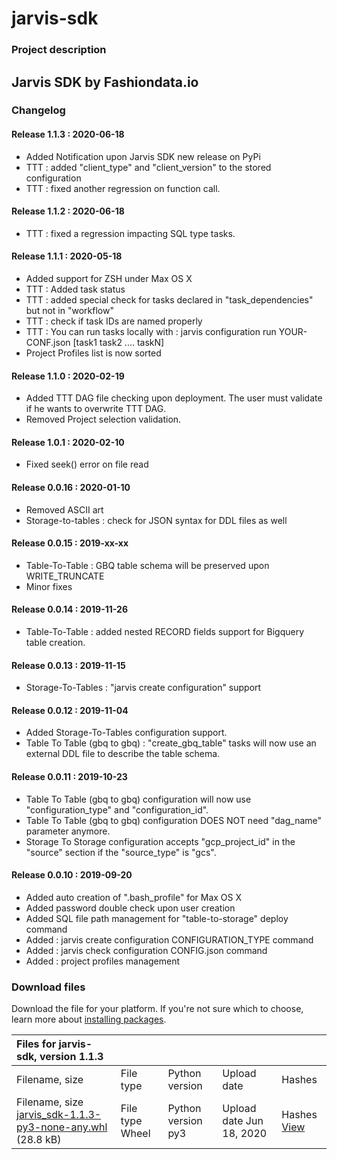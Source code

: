 # jarvis-sdk

### Project description

## Jarvis SDK by Fashiondata.io

### Changelog

#### Release 1.1.3 : 2020-06-18

* Added Notification upon Jarvis SDK new release on PyPi
* TTT : added "client\_type" and "client\_version" to the stored configuration
* TTT : fixed another regression on function call.

#### Release 1.1.2 : 2020-06-18

* TTT : fixed a regression impacting SQL type tasks.

#### Release 1.1.1 : 2020-05-18

* Added support for ZSH under Max OS X
* TTT : Added task status
* TTT : added special check for tasks declared in "task\_dependencies" but not in "workflow"
* TTT : check if task IDs are named properly
* TTT : You can run tasks locally with : jarvis configuration run YOUR-CONF.json \[task1 task2 .... taskN\]
* Project Profiles list is now sorted

#### Release 1.1.0 : 2020-02-19

* Added TTT DAG file checking upon deployment. The user must validate if he wants to overwrite TTT DAG.
* Removed Project selection validation.

#### Release 1.0.1 : 2020-02-10

* Fixed seek\(\) error on file read

#### Release 0.0.16 : 2020-01-10

* Removed ASCII art
* Storage-to-tables : check for JSON syntax for DDL files as well

#### Release 0.0.15 : 2019-xx-xx

* Table-To-Table : GBQ table schema will be preserved upon WRITE\_TRUNCATE
* Minor fixes

#### Release 0.0.14 : 2019-11-26

* Table-To-Table : added nested RECORD fields support for Bigquery table creation.

#### Release 0.0.13 : 2019-11-15

* Storage-To-Tables : "jarvis create configuration" support

#### Release 0.0.12 : 2019-11-04

* Added Storage-To-Tables configuration support.
* Table To Table \(gbq to gbq\) : "create\_gbq\_table" tasks will now use an external DDL file to describe the table schema.

#### Release 0.0.11 : 2019-10-23

* Table To Table \(gbq to gbq\) configuration will now use "configuration\_type" and "configuration\_id".
* Table To Table \(gbq to gbq\) configuration DOES NOT need "dag\_name" parameter anymore.
* Storage To Storage configuration accepts "gcp\_project\_id" in the "source" section if the "source\_type" is "gcs".

#### Release 0.0.10 : 2019-09-20

* Added auto creation of ".bash\_profile" for Max OS X
* Added password double check upon user creation
* Added SQL file path management for "table-to-storage" deploy command
* Added : jarvis create configuration CONFIGURATION\_TYPE command
* Added : jarvis check configuration CONFIG.json command
* Added : project profiles management

### Download files

Download the file for your platform. If you're not sure which to choose, learn more about [installing packages](https://packaging.python.org/installing/).

| Files for jarvis-sdk, version 1.1.3 |  |  |  |  |
| :--- | :--- | :--- | :--- | :--- |
| Filename, size | File type | Python version | Upload date | Hashes |
|  Filename, size [jarvis\_sdk-1.1.3-py3-none-any.whl](https://files.pythonhosted.org/packages/b6/9a/a96933461fb84ebf8e8ed838e7f3183996be6b315f9245811e6d88cd853c/jarvis_sdk-1.1.3-py3-none-any.whl) \(28.8 kB\) |  File type Wheel |  Python version py3 |  Upload date Jun 18, 2020 |  Hashes [View](jarvis-sdk-2.md#copy-hash-modal-162dfd8e-9038-4970-bc51-4cf2730dd0e0) |

